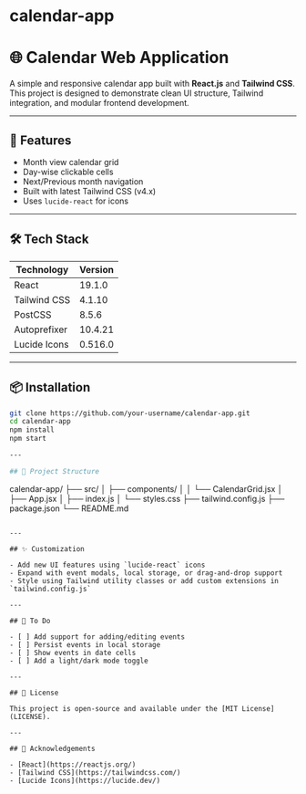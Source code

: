 # calendar-app
# 🌐 Calendar Web Application

A simple and responsive calendar app built with **React.js** and **Tailwind CSS**. This project is designed to demonstrate clean UI structure, Tailwind integration, and modular frontend development.

---

## 🚀 Features

- Month view calendar grid
- Day-wise clickable cells
- Next/Previous month navigation
- Built with latest Tailwind CSS (v4.x)
- Uses `lucide-react` for icons

---

## 🛠️ Tech Stack

| Technology      | Version     |
|-----------------|-------------|
| React           | 19.1.0      |
| Tailwind CSS    | 4.1.10      |
| PostCSS         | 8.5.6       |
| Autoprefixer    | 10.4.21     |
| Lucide Icons    | 0.516.0     |

---

## 📦 Installation

```bash
git clone https://github.com/your-username/calendar-app.git
cd calendar-app
npm install
npm start

---

## 🔧 Project Structure

```
calendar-app/
├── src/
│   ├── components/
│   │   └── CalendarGrid.jsx
│   ├── App.jsx
│   ├── index.js
│   └── styles.css
├── tailwind.config.js
├── package.json
└── README.md
```

---

## ✨ Customization

- Add new UI features using `lucide-react` icons
- Expand with event modals, local storage, or drag-and-drop support
- Style using Tailwind utility classes or add custom extensions in `tailwind.config.js`

---

## 🧪 To Do

- [ ] Add support for adding/editing events
- [ ] Persist events in local storage
- [ ] Show events in date cells
- [ ] Add a light/dark mode toggle

---

## 📄 License

This project is open-source and available under the [MIT License](LICENSE).

---

## 🙌 Acknowledgements

- [React](https://reactjs.org/)
- [Tailwind CSS](https://tailwindcss.com/)
- [Lucide Icons](https://lucide.dev/)
